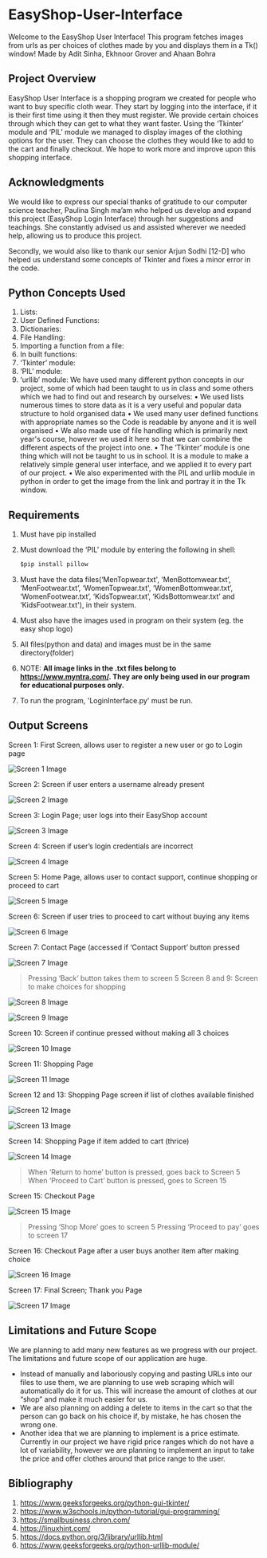 # EasyShop-User-Interface
Welcome to the EasyShop User Interface! This program fetches images from urls as per choices of clothes made by you and displays them in a Tk() window!
Made by Adit Sinha, Ekhnoor Grover and Ahaan Bohra

## Project Overview
EasyShop User Interface is a shopping program we created for people who want to buy specific cloth wear.
They start by logging into the interface, if it is their first time using it then they must register.
We provide certain choices through which they can get to what they want faster.
Using the ‘Tkinter’ module and ‘PIL’ module we managed to display images of the clothing options for the user.
They can choose the clothes they would like to add to the cart and finally checkout.
We hope to work more and improve upon this shopping interface.

## Acknowledgments
We would like to express our special thanks of gratitude to our computer science teacher, Paulina Singh ma’am who helped us develop and expand this project (EasyShop Login Interface) through her suggestions and teachings. She constantly advised us and assisted wherever we needed help, allowing us to produce this project.

Secondly, we would also like to thank our senior Arjun Sodhi [12-D] who helped us understand some concepts of Tkinter and fixes a minor error in the code.


## Python Concepts Used
1. Lists:
2. User Defined Functions:
3. Dictionaries: 
4. File Handling:
5. Importing a function from a file:
6. In built functions:
7. ‘Tkinter’ module:
8. ‘PIL’ module:
9. ‘urllib’ module:
We have used many different python concepts in our project, some of which had been taught to us in class and some others which we had to find out and research by ourselves:
•	We used lists numerous times to store data as it is a very useful and popular data structure to hold organised data
•	 We used many user defined functions with appropriate names so the Code is readable by anyone and it is well organised
•	We also made use of file handling which is primarily next year's course, however we used it here so that we can combine the different aspects of the project into one. 
•	The ‘Tkinter’ module is one thing which will not be taught to us in school. It is a module to make a relatively simple general user interface, and we applied it to every part of our project.
•	We also experimented with the PIL and urllib module in python in order to get the image from the link and portray it in the Tk window.



## Requirements
1. Must have pip installed
2. Must download the ‘PIL’ module by entering the following in shell:

   ```python
   $pip install pillow
   ```
3. Must have the data files(‘MenTopwear.txt', ‘MenBottomwear.txt’, ‘MenFootwear.txt’, ‘WomenTopwear.txt', ‘WomenBottomwear.txt’, ‘WomenFootwear.txt’, ‘KidsTopwear.txt’, ‘KidsBottomwear.txt’ and ‘KidsFootwear.txt'), in their system.
4. Must also have the images used in program on their system (eg. the easy shop logo)
5. All files(python and data) and images must be in the same directory(folder)
6. NOTE: **All image links in the .txt files belong to https://www.myntra.com/. They are only being used in our program for educational purposes only.**
7. To run the program, 'LoginInterface.py' must be run.


## Output Screens
Screen 1: First Screen, allows user to register a new user or go to Login page

![Screen 1 Image](screen1.png)

Screen 2: Screen if user enters a username already present

![Screen 2 Image](screen2.png)

Screen 3: Login Page; user logs into their EasyShop account

![Screen 3 Image](screen3.png)
 
Screen 4: Screen if user’s login credentials are incorrect

![Screen 4 Image](screen4.png)

Screen 5: Home Page, allows user to contact support, continue shopping or proceed to cart

![Screen 5 Image](screen5.png)

Screen 6: Screen if user tries to proceed to cart without buying any items

![Screen 6 Image](screen6.png)

Screen 7: Contact Page (accessed if ‘Contact Support’ button pressed

![Screen 7 Image](screen7.png) 

> Pressing ‘Back’ button takes them to screen 5
Screen 8 and 9: Screen to make choices for shopping

![Screen 8 Image](screen8.png)

![Screen 9 Image](screen9.png)

Screen 10: Screen if continue pressed without making all 3 choices

![Screen 10 Image](screen10.png)

Screen 11: Shopping Page 

![Screen 11 Image](screen11.png)

Screen 12 and 13: Shopping Page screen if list of clothes available finished
 
![Screen 12 Image](screen12.png) 

![Screen 13 Image](screen13.png)
 
Screen 14: Shopping Page if item added to cart (thrice)
 
![Screen 14 Image](screen14.png)

> When ‘Return to home’ button is pressed, goes back to Screen 5
> When ‘Proceed to Cart’ button is pressed, goes to Screen 15

Screen 15: Checkout Page 

![Screen 15 Image](screen15.png)

> Pressing ‘Shop More’ goes to screen 5
> Pressing ‘Proceed to pay’ goes to screen 17

Screen 16: Checkout Page after a user buys another item after making choice
 
![Screen 16 Image](screen16.png)

Screen 17: Final Screen; Thank you Page
 
![Screen 17 Image](screen17.png)

## Limitations and Future Scope
We are planning to add many new features as we progress with our project. The limitations and future scope of our application are huge. 
- Instead of manually and laboriously copying and pasting URLs into our files to use them, we are planning to use web scraping which will automatically do it for us. This will increase the amount of clothes at our “shop” and make it much easier for us. 
- We are also planning on adding a delete to items in the cart so that the person can go back on his choice if, by mistake, he has chosen the wrong one. 
- Another idea that we are planning to implement is a price estimate. Currently in our project we have rigid price ranges which do not have a lot of variability, however we are planning to implement an input to take the price and offer clothes around that price range to the user.

## Bibliography 
1. https://www.geeksforgeeks.org/python-gui-tkinter/
2. https://www.w3schools.in/python-tutorial/gui-programming/
3. https://smallbusiness.chron.com/
4. https://linuxhint.com/
5. https://docs.python.org/3/library/urllib.html
6. https://www.geeksforgeeks.org/python-urllib-module/
